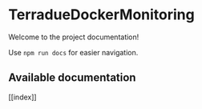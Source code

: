 # TerradueDockerMonitoring

Welcome to the project documentation!

Use `npm run docs` for easier navigation.

## Available documentation

[[index]]
